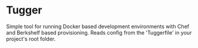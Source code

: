 Tugger
======

Simple tool for running Docker based development environments with Chef and Berkshelf based provisioning. Reads config
from the 'Tuggerfile' in your project's root folder.
